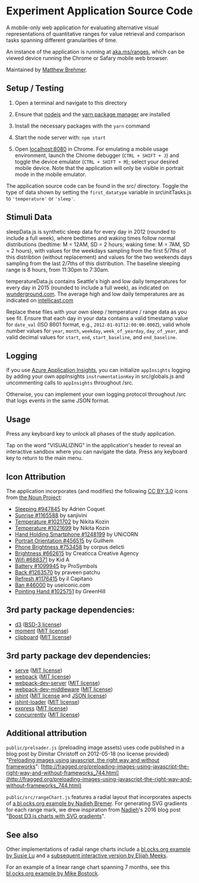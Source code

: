 # Experiment Application Source Code

A mobile-only web application for evaluating alternative visual representations of quantitative ranges for value retrieval and comparison tasks spanning different granularities of time. 

An instance of the application is running at [aka.ms/ranges](http://aka.ms/ranges), which can be viewed device running the Chrome or Safary mobile web browser.

Maintained by [Matthew Brehmer](https://github.com/mattbrehmer).

## Setup / Testing

1. Open a terminal and navigate to this directory

2. Ensure that [nodejs](https://nodejs.org/) and the [yarn package manager](https://yarnpkg.com/en/docs/getting-started) are installed

3. Install the necessary packages with the `yarn` command

4. Start the node server with: `npm start`

5. Open [localhost:8080](http://localhost:8080/) in Chrome. For emulating a mobile usage environment, launch the Chrome debugger (`CTRL + SHIFT + J`) and toggle the device emulator (`CTRL + SHIFT + M`); select your desired mobile device. Note that the application will only be visible in portrait mode in the mobile emulator. 

The application source code can be found in the src/ directory. Toggle the type of data shown by setting the `first_datatype` variable in src\initTasks.js to `'temperature'` or `'sleep'`. 

## Stimuli Data

sleepData.js is synthetic sleep data for every day in 2012 (rounded to include a full week), where bedtimes and waking times follow normal distributions (bedtime: M = 12AM, SD = 2 hours; waking time: M = 7AM, SD = 2 hours), with values for the weekdays sampling from the first 5/7ths of this distribtion (without replacement) and values for the two weekends days sampling from the last 2/7ths of this distribution. The baseline sleeping range is 8 hours, from 11:30pm to 7:30am.

temperatureData.js contains Seattle's high and low daily temperatures for every day in 2015 (rounded to include a full week), as indicated on [wunderground.com](https://www.wunderground.com/history/airport/KSEA/2015/1/1/CustomHistory.html?dayend=31&monthend=12&yearend=2015&req_city=&req_state=&req_statename=&reqdb.zip=&reqdb.magic=&reqdb.wmo=). The average high and low daily temperatures are as indicated on [intellicast.com](http://www.intellicast.com/Local/History.aspx?location=USWA0395)

Replace these files with your own sleep / temperature / range data as you see fit. Ensure that each day in your data contains a valid timestamp value for `date_val` (ISO 8601 format, e.g., `2012-01-01T12:00:00.000Z`), valid whole number values for `year`, `month`, `weekday`, `week_of_yearday`, `day_of_year`, and valid decimal values for `start`, `end`, `start_baseline`, and `end_baseline`. 

## Logging

If you use [Azure Application Insights](https://azure.microsoft.com/en-us/services/application-insights/), you can initialize `appInsights` logging by adding your own appInsights `instrumentationKey` in src/globals.js and uncommenting calls to `appInsights` throughout /src.

Otherwise, you can implement your own logging protocol throughout /src that logs events in the same JSON format.

## Usage

Press any keyboard key to unlock all phases of the study application. 

Tap on the word "VISUALIZING" in the application's header to reveal an interactive sandbox where you can navigate the data. Press any keyboard key to return to the main menu.

## Icon Attribution

The application incorporates (and modifies) the following [CC BY 3.0](https://creativecommons.org/licenses/by/3.0/) icons from [the Noun Project](https://thenounproject.com/):
- [Sleeping #947845](https://thenounproject.com/icon/947845/) by Adrien Coquet
- [Sunrise #1165588](https://thenounproject.com/icon/1165588/) by sanjivini
- [Temperature #1021702](https://thenounproject.com/icon/1021702/) by Nikita Kozin
- [Temperature #1021699](https://thenounproject.com/icon/1021699/) by Nikita Kozin
- [Hand Holding Smartphone #1248199](https://thenounproject.com/icon/1248199/) by UNiCORN
- [Portrait Orientation #456515](https://thenounproject.com/icon/456515/) by Guilhem
- [Phone Brightness #753458](https://thenounproject.com/icon/753458/) by corpus delicti
- [Brightness #662615](https://thenounproject.com/icon/662615/) by Creaticca Creative Agency
- [Wifi #688371](https://thenounproject.com/icon/688371/) by Kid A
- [Battery #1099945](https://thenounproject.com/icon/1099945/) by ProSymbols
- [Back #1263570](https://thenounproject.com/icon/1263570/) by praveen patchu
- [Refresh #1176415](https://thenounproject.com/icon/1176415/) by il Capitano
- [Ban #46000](https://thenounproject.com/icon/46000/) by useiconic.com
- [Pointing Hand #1025751](https://thenounproject.com/icon/1025751/) by GreenHill

## 3rd party package dependencies:

- [d3](https://www.npmjs.com/package/d3) ([BSD-3 license](https://github.com/d3/d3/blob/master/LICENSE))
- [moment](https://www.npmjs.com/package/moment) ([MIT license](https://github.com/moment/moment/blob/develop/LICENSE))
- [clipboard](https://www.npmjs.com/package/clipboard) ([MIT license](http://zenorocha.mit-license.org/))

## 3rd party package dev dependencies:

- [serve](https://www.npmjs.com/package/serve) ([MIT license](http://spdx.org/licenses/MIT.html))
- [webpack](https://www.npmjs.com/package/webpack) ([MIT license](http://spdx.org/licenses/MIT.html))
- [webpack-dev-server](https://www.npmjs.com/package/webpack-dev-server) ([MIT license](http://spdx.org/licenses/MIT.html))
- [webpack-dev-middleware](https://www.npmjs.com/package/webpack-dev-middleware) ([MIT license](http://spdx.org/licenses/MIT.html))
- [jshint](https://www.npmjs.com/package/jshint) ([MIT license](http://spdx.org/licenses/MIT.html) and [JSON license](http://spdx.org/licenses/JSON.html))
- [jshint-loader](https://www.npmjs.com/package/jshint-loader) ([MIT license](http://spdx.org/licenses/MIT.html))
- [express](https://www.npmjs.com/package/express) ([MIT license](http://spdx.org/licenses/MIT.html))
- [concurrently](https://www.npmjs.com/package/concurrently) ([MIT license](http://spdx.org/licenses/MIT.html))

## Additional attribution

`public/preloader.js` (preloading image assets) uses code published in a blog post by Dimitar Christoff on 2012-05-18 (no license provided) "[Preloading images using javascript, the right way and without frameworks](http://fragged.org/preloading-images-using-javascript-the-right-way-and-without-frameworks_744.html)": [http://fragged.org/preloading-images-using-javascript-the-right-way-and-without-frameworks_744.html](http://fragged.org/preloading-images-using-javascript-the-right-way-and-without-frameworks_744.html)

`public/src/rangeChart.js` features a radial layout that incorporates aspects of [a bl.ocks.org example by Nadieh Bremer](http://bl.ocks.org/nbremer/a43dbd5690ccd5ac4c6cc392415140e7). For generating SVG gradients for each range mark, we drew inspiration from [Nadieh](https://www.visualcinnamon.com/)'s 2016 blog post "[Boost D3.js charts with SVG gradients](https://www.creativebloq.com/how-to/boost-d3js-charts-with-svg-gradients)".

## See also

Other implementations of radial range charts include a [bl.ocks.org example by Susie Lu](https://bl.ocks.org/susielu/b6bdb82045c2aa8225f5) and a [subsequent interactive version by Elijah Meeks](https://bl.ocks.org/emeeks/2fffa9abe50ac97603c7). 

For an example of a linear range chart spanning 7 months, see this [bl.ocks.org example by Mike Bostock](https://bl.ocks.org/mbostock/3cfa2d1dbae2162a60203b287431382c).